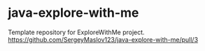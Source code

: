 # java-explore-with-me
Template repository for ExploreWithMe project.
https://github.com/SergeyMaslov123/java-explore-with-me/pull/3